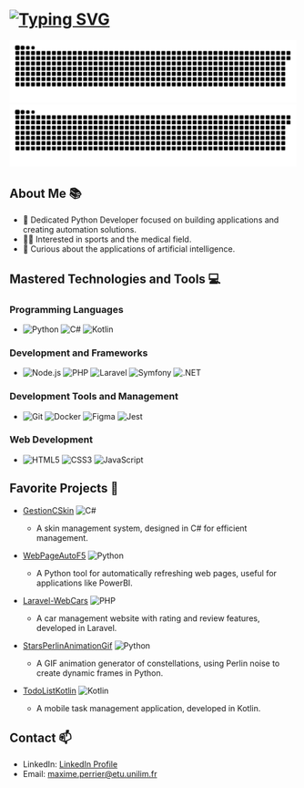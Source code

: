 # [![Typing SVG](https://readme-typing-svg.demolab.com?font=Fira+Code&pause=1000&color=F7F7F7&random=false&width=435&lines=IT'S+ME+MAKSEW+%F0%9F%91%B9)](https://git.io/typing-svg)
![GitHub Snake Light](https://github.com/Maksew/Maksew/blob/output/dist/github-snake.svg#gh-light-mode-only)
![GitHub Snake Dark](https://github.com/Maksew/Maksew/blob/output/dist/github-snake-dark.svg#gh-dark-mode-only)

## About Me 📚

- 🐍 Dedicated Python Developer focused on building applications and creating automation solutions.
- 🏃‍♂️ Interested in sports and the medical field.
- 🧠 Curious about the applications of artificial intelligence.

## Mastered Technologies and Tools 💻

### Programming Languages
- ![Python](https://img.shields.io/badge/Python-3776AB?style=flat&logo=python&logoColor=white) ![C#](https://img.shields.io/badge/C%23-239120?style=flat&logo=c-sharp&logoColor=white) ![Kotlin](https://img.shields.io/badge/Kotlin-0095D5?style=flat&logo=kotlin&logoColor=white)

### Development and Frameworks
- ![Node.js](https://img.shields.io/badge/Node.js-339933?style=flat&logo=node.js&logoColor=white) ![PHP](https://img.shields.io/badge/PHP-777BB4?style=flat&logo=php&logoColor=white) ![Laravel](https://img.shields.io/badge/Laravel-FF2D20?style=flat&logo=laravel&logoColor=white) ![Symfony](https://img.shields.io/badge/Symfony-000000?style=flat&logo=symfony&logoColor=white) ![.NET](https://img.shields.io/badge/.NET-512BD4?style=flat&logo=dotnet&logoColor=white)

### Development Tools and Management
- ![Git](https://img.shields.io/badge/Git-F05032?style=flat&logo=git&logoColor=white) ![Docker](https://img.shields.io/badge/Docker-2496ED?style=flat&logo=docker&logoColor=white) ![Figma](https://img.shields.io/badge/Figma-F24E1E?style=flat&logo=figma&logoColor=white) ![Jest](https://img.shields.io/badge/Jest-C21325?style=flat&logo=jest&logoColor=white)

### Web Development
- ![HTML5](https://img.shields.io/badge/HTML5-E34F26?style=flat&logo=html5&logoColor=white) ![CSS3](https://img.shields.io/badge/CSS3-1572B6?style=flat&logo=css3&logoColor=white) ![JavaScript](https://img.shields.io/badge/JavaScript-F7DF1E?style=flat&logo=javascript&logoColor=black)

## Favorite Projects 🚀

- [GestionCSkin](https://github.com/Maksew/GestionSkinPort) ![C#](https://img.shields.io/badge/C%23-239120?style=flat&logo=c-sharp&logoColor=white)
  - A skin management system, designed in C# for efficient management.

- [WebPageAutoF5](https://github.com/Maksew/WebPageAutoF5) ![Python](https://img.shields.io/badge/Python-3776AB?style=flat&logo=python&logoColor=white)
  - A Python tool for automatically refreshing web pages, useful for applications like PowerBI.

- [Laravel-WebCars](https://github.com/Maksew/Laravel-WebCars) ![PHP](https://img.shields.io/badge/PHP-777BB4?style=flat&logo=php&logoColor=white)
  - A car management website with rating and review features, developed in Laravel.

- [StarsPerlinAnimationGif](https://github.com/Maksew/StarsPerlinAnimationGif) ![Python](https://img.shields.io/badge/Python-3776AB?style=flat&logo=python&logoColor=white)
  - A GIF animation generator of constellations, using Perlin noise to create dynamic frames in Python.

- [TodoListKotlin](https://github.com/Maksew/TodoListKotlin) ![Kotlin](https://img.shields.io/badge/Kotlin-0095D5?style=flat&logo=kotlin&logoColor=white)
  - A mobile task management application, developed in Kotlin.

## Contact 📫

- LinkedIn: [LinkedIn Profile](https://www.linkedin.com/in/maxime-perrier-15b459229)
- Email: [maxime.perrier@etu.unilim.fr](mailto:maxime.perrier@etu.unilim.fr)
